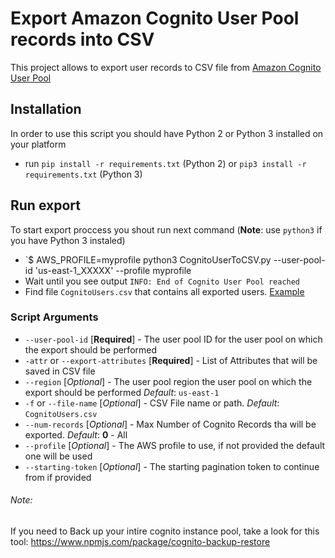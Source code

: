 #  Export Amazon Cognito User Pool records into CSV

This project allows to export user records to CSV file from [Amazon Cognito User Pool](https://docs.aws.amazon.com/cognito/latest/developerguide/cognito-user-identity-pools.html)

## Installation

In order to use this script you should have Python 2 or Python 3 installed on your platform
- run `pip install -r requirements.txt` (Python 2) or `pip3 install -r requirements.txt` (Python 3)

## Run export

To start export proccess you shout run next command (__Note__: use `python3` if you have Python 3 instaled)
- `$ AWS_PROFILE=myprofile python3 CognitoUserToCSV.py --user-pool-id 'us-east-1_XXXXX' --profile myprofile
- Wait until you see output `INFO: End of Cognito User Pool reached`
- Find file `CognitoUsers.csv` that contains all exported users. [Example](https://github.com/hawkerfun/cognito-csv-exporter/blob/master/CognitoUsers.csv) 

### Script Arguments

- `--user-pool-id` [__Required__] - The user pool ID for the user pool on which the export should be performed
- `-attr` or `--export-attributes` [__Required__] - List of Attributes that will be saved in CSV file
- `--region` [_Optional_] - The user pool region the user pool on which the export should be performed _Default_: `us-east-1`
- `-f` or `--file-name` [_Optional_] - CSV File name or path. _Default_: `CognitoUsers.csv`
- `--num-records` [_Optional_] - Max Number of Cognito Records tha will be exported. _Default_: __0__ - All
- `--profile` [_Optional_] - The AWS profile to use, if not provided the default one will be used
- `--starting-token` [_Optional_] - The starting pagination token to continue from if provided

###### Note:

If you need to Back up your intire cognito instance pool, take a look for this tool: https://www.npmjs.com/package/cognito-backup-restore
